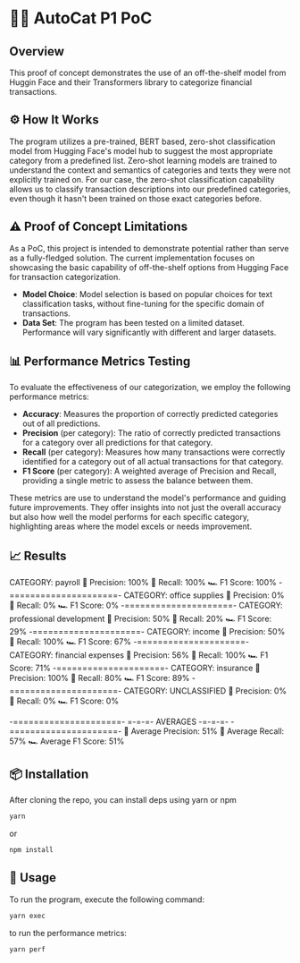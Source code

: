 # 🚗😸 AutoCat P1 PoC

## Overview

This proof of concept demonstrates the use of an off-the-shelf model from Huggin Face and their Transformers library to categorize financial transactions.

## ⚙️ How It Works

The program utilizes a pre-trained, BERT based, zero-shot classification model from Hugging Face's model hub to suggest the most appropriate category from a predefined list.
Zero-shot learning models are trained to understand the context and semantics of categories and texts they were not explicitly trained on.
For our case, the zero-shot classification capability allows us to classify transaction descriptions into our predefined categories,
even though it hasn't been trained on those exact categories before.

## ⚠️ Proof of Concept Limitations

As a PoC, this project is intended to demonstrate potential rather than serve as a fully-fledged solution.
The current implementation focuses on showcasing the basic capability of off-the-shelf options from Hugging Face for transaction categorization.

- **Model Choice**: Model selection is based on popular choices for text classification tasks, without fine-tuning for the specific domain of transactions.
- **Data Set**: The program has been tested on a limited dataset. Performance will vary significantly with different and larger datasets.

## 📊 Performance Metrics Testing

To evaluate the effectiveness of our categorization, we employ the following performance metrics:

- **Accuracy**: Measures the proportion of correctly predicted categories out of all predictions.
- **Precision** (per category): The ratio of correctly predicted transactions for a category over all predictions for that category.
- **Recall** (per category): Measures how many transactions were correctly identified for a category out of all actual transactions for that category.
- **F1 Score** (per category): A weighted average of Precision and Recall, providing a single metric to assess the balance between them.

These metrics are use to understand the model's performance and guiding future improvements.
They offer insights into not just the overall accuracy but also how well the model performs for each specific category,
highlighting areas where the model excels or needs improvement.

## 📈 Results

CATEGORY: payroll
🎯 Precision: 100%
💭 Recall: 100%
🏎️ F1 Score: 100%
-=====================-
CATEGORY: office supplies
🎯 Precision: 0%
💭 Recall: 0%
🏎️ F1 Score: 0%
-=====================-
CATEGORY: professional development
🎯 Precision: 50%
💭 Recall: 20%
🏎️ F1 Score: 29%
-=====================-
CATEGORY: income
🎯 Precision: 50%
💭 Recall: 100%
🏎️ F1 Score: 67%
-=====================-
CATEGORY: financial expenses
🎯 Precision: 56%
💭 Recall: 100%
🏎️ F1 Score: 71%
-=====================-
CATEGORY: insurance
🎯 Precision: 100%
💭 Recall: 80%
🏎️ F1 Score: 89%
-=====================-
CATEGORY: UNCLASSIFIED
🎯 Precision: 0%
💭 Recall: 0%
🏎️ F1 Score: 0%

-=====================-
=-=-=- AVERAGES -=-=-=-
-=====================-
🎯 Average Precision: 51%
💭 Average Recall: 57%
🏎️ Average F1 Score: 51%

## 📦 Installation

After cloning the repo, you can install deps using yarn or npm

```bash
yarn
```

or

```bash
npm install
```

## 🚀 Usage

To run the program, execute the following command:

```bash
yarn exec
```

to run the performance metrics:

```bash
yarn perf
```
